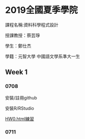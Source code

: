 ﻿# 2019全國夏季學院
  課程名稱:資料科學程式設計  

  授課教授：蔡芸琤

  學生：鄭仕杰  

  學籍：元智大學 中國語文學系準大一生

## Week 1
 
### 0708
 安裝/註冊github 
  
 安裝R/RStudio
 
 [HW0.html練習](https://github.com/Jack112589/Jack-Zheng/blob/master/Week%201/HW0.html) 
 
### 0711


